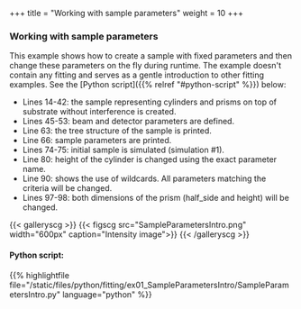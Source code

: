 +++
title = "Working with sample parameters"
weight = 10
+++

### Working with sample parameters

This example shows how to create a sample with fixed parameters and then change these parameters on the fly during runtime. The example doesn't contain any fitting and serves as a gentle introduction to other fitting examples. See the [Python script]({{% relref "#python-script" %}}) below:

* Lines 14-42: the sample representing cylinders and prisms on top of substrate without interference is created.
* Lines 45-53: beam and detector parameters are defined.
* Line 63: the tree structure of the sample is printed.
* Line 66: sample parameters are printed.
* Lines 74-75: initial sample is simulated (simulation #1).
* Line 80: height of the cylinder is changed using the  exact parameter name.
* Line 90: shows the use of wildcards. All parameters matching the criteria will be changed.
* Lines 97-98: both dimensions of the prism (half_side and height) will be changed.

{{< galleryscg >}}
{{< figscg src="SampleParametersIntro.png" width="600px" caption="Intensity image">}}
{{< /galleryscg >}}

#### Python script:
{{% highlightfile file="/static/files/python/fitting/ex01_SampleParametersIntro/SampleParametersIntro.py" language="python" %}}